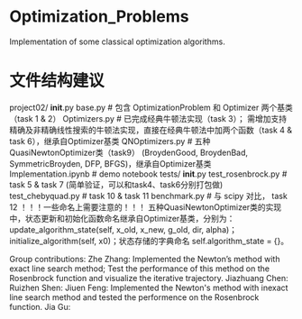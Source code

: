 # Optimization_Problems

Implementation of some classical optimization algorithms.

# 文件结构建议

project02/
    __init__.py
    base.py        # 包含 OptimizationProblem 和 Optimizer 两个基类 （task 1 & 2）
    Optimizers.py   # 已完成经典牛顿法实现（task 3）； 需增加支持精确及非精确线性搜索的牛顿法实现，直接在经典牛顿法中加两个函数（task 4 & task 6），继承自Optimizer基类
    QNOptimizers.py # 五种QuasiNewtonOptimizer类（task9） (BroydenGood, BroydenBad, SymmetricBroyden, DFP, BFGS)，继承自Optimizer基类
    Implementation.ipynb # demo notebook
    tests/
        __init__.py
        test_rosenbrock.py # task 5 & task 7 (简单验证，可以和task4、task6分别打包做)
        test_chebyquad.py # task 10 & task 11
        benchmark.py  # 与 scipy 对比， task 12
！！！一些命名上需要注意的！！！
五种QuasiNewtonOptimizer类的实现中，状态更新和初始化函数命名继承自Optimizer基类，分别为：update_algorithm_state(self, x_old, x_new, g_old, dir, alpha)；initialize_algorithm(self, x0)；状态存储的字典命名 self.algorithm_state = {}。

Group contributions:
Zhe Zhang: Implemented the Newton’s method with exact line search method; Test the performance of this method on the Rosenbrock function and visualize the iterative trajectory.
Jiazhuang Chen:
Ruizhen Shen:
Jiuen Feng: Implemented the Newton's method with inexact line search method and tested the performence on the Rosenbrock function.
Jia Gu:
